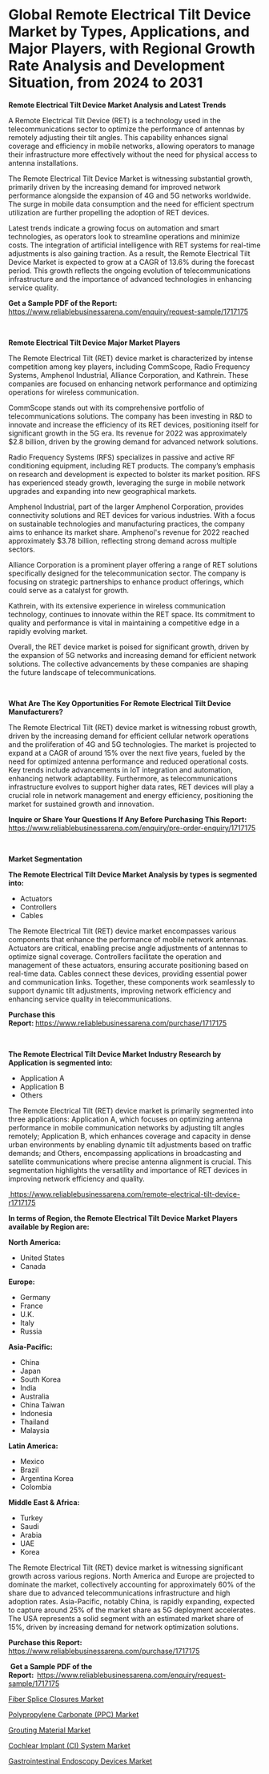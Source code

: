 <p><h1>Global Remote Electrical Tilt Device Market by Types, Applications, and Major Players, with Regional Growth Rate Analysis and Development Situation, from 2024 to 2031</h1></p><p><strong>Remote Electrical Tilt Device Market Analysis and Latest Trends</strong></p>
<p><p>A Remote Electrical Tilt Device (RET) is a technology used in the telecommunications sector to optimize the performance of antennas by remotely adjusting their tilt angles. This capability enhances signal coverage and efficiency in mobile networks, allowing operators to manage their infrastructure more effectively without the need for physical access to antenna installations. </p><p>The Remote Electrical Tilt Device Market is witnessing substantial growth, primarily driven by the increasing demand for improved network performance alongside the expansion of 4G and 5G networks worldwide. The surge in mobile data consumption and the need for efficient spectrum utilization are further propelling the adoption of RET devices. </p><p>Latest trends indicate a growing focus on automation and smart technologies, as operators look to streamline operations and minimize costs. The integration of artificial intelligence with RET systems for real-time adjustments is also gaining traction. As a result, the Remote Electrical Tilt Device Market is expected to grow at a CAGR of 13.6% during the forecast period. This growth reflects the ongoing evolution of telecommunications infrastructure and the importance of advanced technologies in enhancing service quality.</p></p>
<p><strong>Get a Sample PDF of the Report:&nbsp;</strong> <a href="https://www.reliablebusinessarena.com/enquiry/request-sample/1717175?utm_campaign=1331&utm_medium=2&utm_source=Github&utm_content=ia&utm_term=13102024&utm_id=remote-electrical-tilt-device">https://www.reliablebusinessarena.com/enquiry/request-sample/1717175</a></p>
<p>&nbsp;</p>
<p><strong>Remote Electrical Tilt Device Major Market Players</strong></p>
<p><p>The Remote Electrical Tilt (RET) device market is characterized by intense competition among key players, including CommScope, Radio Frequency Systems, Amphenol Industrial, Alliance Corporation, and Kathrein. These companies are focused on enhancing network performance and optimizing operations for wireless communication.</p><p>CommScope stands out with its comprehensive portfolio of telecommunications solutions. The company has been investing in R&D to innovate and increase the efficiency of its RET devices, positioning itself for significant growth in the 5G era. Its revenue for 2022 was approximately $2.8 billion, driven by the growing demand for advanced network solutions.</p><p>Radio Frequency Systems (RFS) specializes in passive and active RF conditioning equipment, including RET products. The company’s emphasis on research and development is expected to bolster its market position. RFS has experienced steady growth, leveraging the surge in mobile network upgrades and expanding into new geographical markets.</p><p>Amphenol Industrial, part of the larger Amphenol Corporation, provides connectivity solutions and RET devices for various industries. With a focus on sustainable technologies and manufacturing practices, the company aims to enhance its market share. Amphenol's revenue for 2022 reached approximately $3.78 billion, reflecting strong demand across multiple sectors.</p><p>Alliance Corporation is a prominent player offering a range of RET solutions specifically designed for the telecommunication sector. The company is focusing on strategic partnerships to enhance product offerings, which could serve as a catalyst for growth.</p><p>Kathrein, with its extensive experience in wireless communication technology, continues to innovate within the RET space. Its commitment to quality and performance is vital in maintaining a competitive edge in a rapidly evolving market.</p><p>Overall, the RET device market is poised for significant growth, driven by the expansion of 5G networks and increasing demand for efficient network solutions. The collective advancements by these companies are shaping the future landscape of telecommunications.</p></p>
<p>&nbsp;</p>
<p><strong>What Are The Key Opportunities For Remote Electrical Tilt Device Manufacturers?</strong></p>
<p><p>The Remote Electrical Tilt (RET) device market is witnessing robust growth, driven by the increasing demand for efficient cellular network operations and the proliferation of 4G and 5G technologies. The market is projected to expand at a CAGR of around 15% over the next five years, fueled by the need for optimized antenna performance and reduced operational costs. Key trends include advancements in IoT integration and automation, enhancing network adaptability. Furthermore, as telecommunications infrastructure evolves to support higher data rates, RET devices will play a crucial role in network management and energy efficiency, positioning the market for sustained growth and innovation.</p></p>
<p><strong>Inquire or Share Your Questions If Any Before Purchasing This Report:</strong> <a href="https://www.reliablebusinessarena.com/enquiry/pre-order-enquiry/1717175?utm_campaign=1331&utm_medium=2&utm_source=Github&utm_content=ia&utm_term=13102024&utm_id=remote-electrical-tilt-device">https://www.reliablebusinessarena.com/enquiry/pre-order-enquiry/1717175</a></p>
<p>&nbsp;</p>
<p><strong>Market Segmentation</strong></p>
<p><strong>The Remote Electrical Tilt Device Market Analysis by types is segmented into:</strong></p>
<p><ul><li>Actuators</li><li>Controllers</li><li>Cables</li></ul></p>
<p><p>The Remote Electrical Tilt (RET) device market encompasses various components that enhance the performance of mobile network antennas. Actuators are critical, enabling precise angle adjustments of antennas to optimize signal coverage. Controllers facilitate the operation and management of these actuators, ensuring accurate positioning based on real-time data. Cables connect these devices, providing essential power and communication links. Together, these components work seamlessly to support dynamic tilt adjustments, improving network efficiency and enhancing service quality in telecommunications.</p></p>
<p><strong>Purchase this Report:&nbsp;</strong><a href="https://www.reliablebusinessarena.com/purchase/1717175?utm_campaign=1331&utm_medium=2&utm_source=Github&utm_content=ia&utm_term=13102024&utm_id=remote-electrical-tilt-device">https://www.reliablebusinessarena.com/purchase/1717175</a></p>
<p>&nbsp;</p>
<p><strong>The Remote Electrical Tilt Device Market Industry Research by Application is segmented into:</strong></p>
<p><ul><li>Application A</li><li>Application B</li><li>Others</li></ul></p>
<p><p>The Remote Electrical Tilt (RET) device market is primarily segmented into three applications: Application A, which focuses on optimizing antenna performance in mobile communication networks by adjusting tilt angles remotely; Application B, which enhances coverage and capacity in dense urban environments by enabling dynamic tilt adjustments based on traffic demands; and Others, encompassing applications in broadcasting and satellite communications where precise antenna alignment is crucial. This segmentation highlights the versatility and importance of RET devices in improving network efficiency and quality.</p></p>
<p><a href="https://www.reliablebusinessarena.com/remote-electrical-tilt-device-r1717175?utm_campaign=1331&utm_medium=2&utm_source=Github&utm_content=ia&utm_term=13102024&utm_id=remote-electrical-tilt-device">&nbsp;https://www.reliablebusinessarena.com/remote-electrical-tilt-device-r1717175</a></p>
<p><strong>In terms of Region, the Remote Electrical Tilt Device Market Players available by Region are:</strong></p>
<p>
    <p> <strong> North America: </strong>
        <ul>
            <li>United States</li>
            <li>Canada</li>
        </ul>
        </p> 
    <p> <strong> Europe: </strong>
        <ul>
            <li>Germany</li>
            <li>France</li>
            <li>U.K.</li>
            <li>Italy</li>
            <li>Russia</li>
        </ul>
        </p> 
    <p> <strong> Asia-Pacific: </strong>
        <ul>
            <li>China</li>
            <li>Japan</li>
            <li>South Korea</li>
            <li>India</li>
            <li>Australia</li>
            <li>China Taiwan</li>
            <li>Indonesia</li>
            <li>Thailand</li>
            <li>Malaysia</li>
        </ul>
        </p> 
    <p> <strong> Latin America: </strong>
        <ul>
            <li>Mexico</li>
            <li>Brazil</li>
            <li>Argentina Korea</li>
            <li>Colombia</li>
        </ul>
        </p> 
    <p> <strong> Middle East & Africa: </strong>
        <ul>
            <li>Turkey</li>
            <li>Saudi</li>
            <li>Arabia</li>
            <li>UAE</li>
            <li>Korea</li>
        </ul>
    </p>
    </p>
<p><p>The Remote Electrical Tilt (RET) device market is witnessing significant growth across various regions. North America and Europe are projected to dominate the market, collectively accounting for approximately 60% of the share due to advanced telecommunications infrastructure and high adoption rates. Asia-Pacific, notably China, is rapidly expanding, expected to capture around 25% of the market share as 5G deployment accelerates. The USA represents a solid segment with an estimated market share of 15%, driven by increasing demand for network optimization solutions.</p></p>
<p><strong>Purchase this Report: </strong><a href="https://www.reliablebusinessarena.com/purchase/1717175?utm_campaign=1331&utm_medium=2&utm_source=Github&utm_content=ia&utm_term=13102024&utm_id=remote-electrical-tilt-device">https://www.reliablebusinessarena.com/purchase/1717175</a></p>
<p>&nbsp;<strong>Get a Sample PDF of the Report:&nbsp;&nbsp;</strong><a href="https://www.reliablebusinessarena.com/enquiry/request-sample/1717175?utm_campaign=1331&utm_medium=2&utm_source=Github&utm_content=ia&utm_term=13102024&utm_id=remote-electrical-tilt-device">https://www.reliablebusinessarena.com/enquiry/request-sample/1717175</a></p>
<p><strong></strong></p>
<p><p><a href="https://github.com/sofayahoo2023/Market-Research-Report-List-6/blob/main/fiber-splice-closures-market.md?utm_campaign=1331&utm_medium=2&utm_source=Github&utm_content=ia&utm_term=13102024&utm_id=remote-electrical-tilt-device">Fiber Splice Closures Market</a></p><p><a href="https://www.linkedin.com/pulse/polypropylene-carbonate-ppc-market-share-analysis-growth-trends-yxclf?utm_campaign=1331&utm_medium=2&utm_source=Github&utm_content=ia&utm_term=13102024&utm_id=remote-electrical-tilt-device">Polypropylene Carbonate (PPC) Market</a></p><p><a href="https://www.linkedin.com/pulse/strategic-insights-global-grouting-material-market-trends-nu1ne?utm_campaign=1331&utm_medium=2&utm_source=Github&utm_content=ia&utm_term=13102024&utm_id=remote-electrical-tilt-device">Grouting Material Market</a></p><p><a href="https://www.linkedin.com/pulse/cochlear-implant-ci-system-market-transformation-comparative-amqmf?utm_campaign=1331&utm_medium=2&utm_source=Github&utm_content=ia&utm_term=13102024&utm_id=remote-electrical-tilt-device">Cochlear Implant (CI) System Market</a></p><p><a href="https://www.linkedin.com/pulse/top-trends-transforming-gastrointestinal-endoscopy-devices-market-xiqjf?utm_campaign=1331&utm_medium=2&utm_source=Github&utm_content=ia&utm_term=13102024&utm_id=remote-electrical-tilt-device">Gastrointestinal Endoscopy Devices Market</a></p></p>